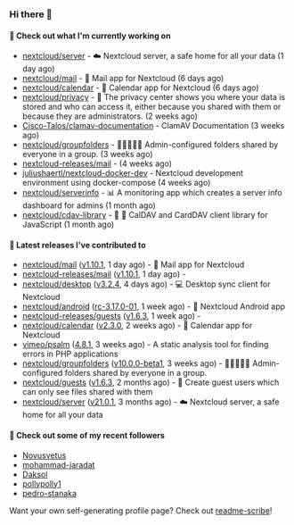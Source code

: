 ### Hi there 👋

#### 👷 Check out what I'm currently working on

- [nextcloud/server](https://github.com/nextcloud/server) - ☁️ Nextcloud server, a safe home for all your data (1 day ago)
- [nextcloud/mail](https://github.com/nextcloud/mail) - 💌 Mail app for Nextcloud (6 days ago)
- [nextcloud/calendar](https://github.com/nextcloud/calendar) - 📆 Calendar app for Nextcloud (6 days ago)
- [nextcloud/privacy](https://github.com/nextcloud/privacy) - 🔑 The privacy center shows you where your data is stored and who can access it, either because you shared with them or because they are administrators. (2 weeks ago)
- [Cisco-Talos/clamav-documentation](https://github.com/Cisco-Talos/clamav-documentation) - ClamAV Documentation (3 weeks ago)
- [nextcloud/groupfolders](https://github.com/nextcloud/groupfolders) - 📁👩‍👩‍👧‍👦 Admin-configured folders shared by everyone in a group. (3 weeks ago)
- [nextcloud-releases/mail](https://github.com/nextcloud-releases/mail) -  (4 weeks ago)
- [juliushaertl/nextcloud-docker-dev](https://github.com/juliushaertl/nextcloud-docker-dev) - Nextcloud development environment using docker-compose (4 weeks ago)
- [nextcloud/serverinfo](https://github.com/nextcloud/serverinfo) - 📊 A monitoring app which creates a server info dashboard for admins (1 month ago)
- [nextcloud/cdav-library](https://github.com/nextcloud/cdav-library) - :date: 📇 CalDAV and CardDAV client library for JavaScript (1 month ago)

#### 🔭 Latest releases I've contributed to

- [nextcloud/mail](https://github.com/nextcloud/mail) ([v1.10.1](https://github.com/nextcloud/mail/releases/tag/v1.10.1), 1 day ago) - 💌 Mail app for Nextcloud
- [nextcloud-releases/mail](https://github.com/nextcloud-releases/mail) ([v1.10.1](https://github.com/nextcloud-releases/mail/releases/tag/v1.10.1), 1 day ago) - 
- [nextcloud/desktop](https://github.com/nextcloud/desktop) ([v3.2.4](https://github.com/nextcloud/desktop/releases/tag/v3.2.4), 4 days ago) - 💻 Desktop sync client for Nextcloud
- [nextcloud/android](https://github.com/nextcloud/android) ([rc-3.17.0-01](https://github.com/nextcloud/android/releases/tag/rc-3.17.0-01), 1 week ago) - 📱 Nextcloud Android app
- [nextcloud-releases/guests](https://github.com/nextcloud-releases/guests) ([v1.6.3](https://github.com/nextcloud-releases/guests/releases/tag/v1.6.3), 1 week ago) - 
- [nextcloud/calendar](https://github.com/nextcloud/calendar) ([v2.3.0](https://github.com/nextcloud/calendar/releases/tag/v2.3.0), 2 weeks ago) - 📆 Calendar app for Nextcloud
- [vimeo/psalm](https://github.com/vimeo/psalm) ([4.8.1](https://github.com/vimeo/psalm/releases/tag/4.8.1), 3 weeks ago) - A static analysis tool for finding errors in PHP applications
- [nextcloud/groupfolders](https://github.com/nextcloud/groupfolders) ([v10.0.0-beta1](https://github.com/nextcloud/groupfolders/releases/tag/v10.0.0-beta1), 3 weeks ago) - 📁👩‍👩‍👧‍👦 Admin-configured folders shared by everyone in a group.
- [nextcloud/guests](https://github.com/nextcloud/guests) ([v1.6.3](https://github.com/nextcloud/guests/releases/tag/v1.6.3), 2 months ago) - 🙈 Create guest users which can only see files shared with them
- [nextcloud/server](https://github.com/nextcloud/server) ([v21.0.1](https://github.com/nextcloud/server/releases/tag/v21.0.1), 3 months ago) - ☁️ Nextcloud server, a safe home for all your data

#### 👯 Check out some of my recent followers

- [Novusvetus](https://github.com/Novusvetus)
- [mohammad-jaradat](https://github.com/mohammad-jaradat)
- [Daksol](https://github.com/Daksol)
- [pollypolly1](https://github.com/pollypolly1)
- [pedro-stanaka](https://github.com/pedro-stanaka)

Want your own self-generating profile page? Check out [readme-scribe](https://github.com/muesli/readme-scribe)!
